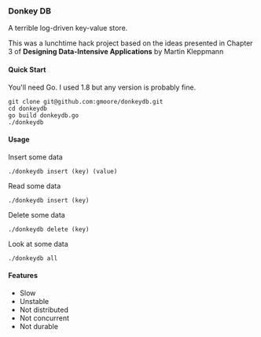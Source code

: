 ### Donkey DB

A terrible log-driven key-value store.

This was a lunchtime hack project based on the ideas presented in Chapter 3 of **Designing Data-Intensive Applications** by Martin Kleppmann

#### Quick Start

You'll need Go. I used 1.8 but any version is probably fine.  

```
git clone git@github.com:gmoore/donkeydb.git
cd donkeydb
go build donkeydb.go
./donkeydb
```

#### Usage

Insert some data  

`./donkeydb insert (key) (value)`

Read some data

`./donkeydb insert (key)`

Delete some data

`./donkeydb delete (key)`

Look at some data

`./donkeydb all`

#### Features

* Slow
* Unstable 
* Not distributed
* Not concurrent
* Not durable